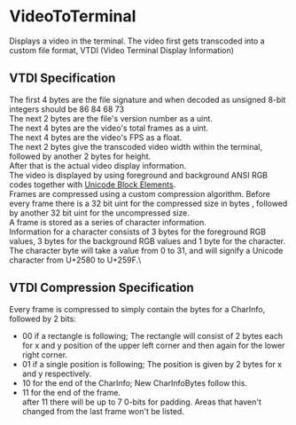 # VideoToTerminal
Displays a video in the terminal.
The video first gets transcoded into a custom file format, VTDI (Video Terminal Display Information)
## VTDI Specification
The first 4 bytes are the file signature and when decoded as unsigned 8-bit integers should be 86 84 68 73\
The next 2 bytes are the file's version number as a uint.\
The next 4 bytes are the video's total frames as a uint.\
The next 4 bytes are the video's FPS as a float.\
The next 2 bytes give the transcoded video width within the terminal, followed by another 2 bytes for height.\
After that is the actual video display information.\
The video is displayed by using foreground and background ANSI RGB codes together with [Unicode Block Elements](https://en.wikipedia.org/wiki/Block_Elements).\
Frames are compressed using a custom compression algorithm.
Before every frame there is a 32 bit uint for the compressed size in bytes
, followed by another 32 bit uint for the uncompressed size.\
A frame is stored as a series of character information.\
Information for a character consists of 3 bytes for the foreground RGB values, 3 bytes for the background RGB values and 1 byte for the character.\
The character byte will take a value from 0 to 31, and will signify a Unicode character from U+2580 to U+259F.\
## VTDI Compression Specification
Every frame is compressed to simply contain the bytes for a CharInfo, followed by 2 bits:
- 00 if a rectangle is following; The rectangle will consist of 2 bytes each for x and y position of the upper left corner and then again for the lower right corner.
- 01 if a single position is following; The position is given by 2 bytes for x and y respectively.
- 10 for the end of the CharInfo; New CharInfoBytes follow this.
- 11 for the end of the frame. \
  after 11 there will be up to 7 0-bits for padding.
Areas that haven't changed from the last frame won't be listed.
